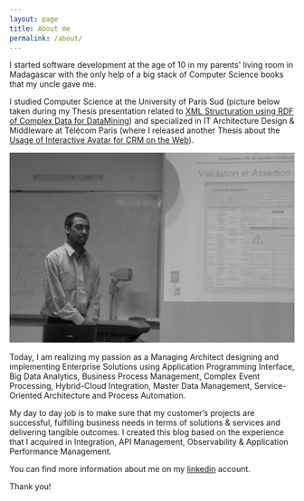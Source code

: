 ```yaml
---
layout: page
title: About me
permalink: /about/
---
```


I started software development at the age of 10 in my parents' living  room in Madagascar with the only help of a big stack of Computer Science books that my uncle gave me. 

I studied Computer Science at the University of Paris Sud (picture below taken during my Thesis presentation related to [XML Structuration using RDF of Complex Data for DataMining](/assets/about/Master-Thesis-in-Resource-Description-Framework.pdf)) and specialized in IT Architecture Design & Middleware at Télécom Paris (where I released another Thesis about the [Usage of Interactive Avatar for CRM on the Web](/assets/about/Post-Master-CRMusingInteractiveAvatar.pdf)).

<img src="/assets/about/internship-presentation-2004.png" alt="internship-presentation-2004"/>

Today, I am realizing my passion as a Managing Architect designing and implementing Enterprise  Solutions using Application Programming Interface, Big Data Analytics,  Business Process Management, Complex Event Processing, Hybrid-Cloud  Integration, Master Data Management, Service-Oriented Architecture and  Process Automation. 

My day to day job is to make sure that my  customer’s projects are successful, fulfilling business needs in terms  of solutions & services and delivering tangible outcomes. I created this blog based on the experience that I acquired in Integration, API Management, Observability & Application Performance Management.

You can find more information about me on my [linkedin](https://www.linkedin.com/in/anthonyrabiaza/) account.

Thank you!

